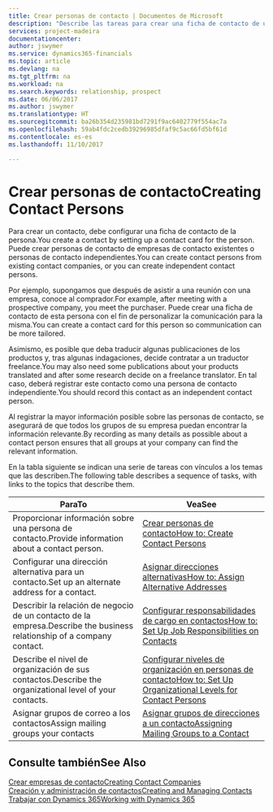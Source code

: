 ```yaml
---
title: Crear personas de contacto | Documentos de Microsoft
description: "Describe las tareas para crear una ficha de contacto de una persona, por ejemplo, un cliente potencial o proveedor, lo que ayuda a definir la relación y adaptar la comunicación."
services: project-madeira
documentationcenter: 
author: jswymer
ms.service: dynamics365-financials
ms.topic: article
ms.devlang: na
ms.tgt_pltfrm: na
ms.workload: na
ms.search.keywords: relationship, prospect
ms.date: 06/06/2017
ms.author: jswymer
ms.translationtype: HT
ms.sourcegitcommit: ba26b354d235981bd7291f9ac6402779f554ac7a
ms.openlocfilehash: 59ab4fdc2cedb39296985dfaf9c5ac66fd5bf61d
ms.contentlocale: es-es
ms.lasthandoff: 11/10/2017

---
```

# <a name="creating-contact-persons"></a><span data-ttu-id="25be5-103">Crear personas de contacto</span><span class="sxs-lookup"><span data-stu-id="25be5-103">Creating Contact Persons</span></span>
<span data-ttu-id="25be5-104">Para crear un contacto, debe configurar una ficha de contacto de la persona.</span><span class="sxs-lookup"><span data-stu-id="25be5-104">You create a contact by setting up a contact card for the person.</span></span> <span data-ttu-id="25be5-105">Puede crear personas de contacto de empresas de contacto existentes o personas de contacto independientes.</span><span class="sxs-lookup"><span data-stu-id="25be5-105">You can create contact persons from existing contact companies, or you can create independent contact persons.</span></span>

<span data-ttu-id="25be5-106">Por ejemplo, supongamos que después de asistir a una reunión con una empresa, conoce al comprador.</span><span class="sxs-lookup"><span data-stu-id="25be5-106">For example, after meeting with a prospective company, you meet the purchaser.</span></span> <span data-ttu-id="25be5-107">Puede crear una ficha de contacto de esta persona con el fin de personalizar la comunicación para la misma.</span><span class="sxs-lookup"><span data-stu-id="25be5-107">You can create a contact card for this person so communication can be more tailored.</span></span>

<span data-ttu-id="25be5-108">Asimismo, es posible que deba traducir algunas publicaciones de los productos y, tras algunas indagaciones, decide contratar a un traductor freelance.</span><span class="sxs-lookup"><span data-stu-id="25be5-108">You may also need some publications about your products translated and after some research decide on a freelance translator.</span></span> <span data-ttu-id="25be5-109">En tal caso, deberá registrar este contacto como una persona de contacto independiente.</span><span class="sxs-lookup"><span data-stu-id="25be5-109">You should record this contact as an independent contact person.</span></span>

<span data-ttu-id="25be5-110">Al registrar la mayor información posible sobre las personas de contacto, se asegurará de que todos los grupos de su empresa puedan encontrar la información relevante.</span><span class="sxs-lookup"><span data-stu-id="25be5-110">By recording as many details as possible about a contact person ensures that all groups at your company can find the relevant information.</span></span>

<span data-ttu-id="25be5-111">En la tabla siguiente se indican una serie de tareas con vínculos a los temas que las describen.</span><span class="sxs-lookup"><span data-stu-id="25be5-111">The following table describes a sequence of tasks, with links to the topics that describe them.</span></span>

| <span data-ttu-id="25be5-112">Para</span><span class="sxs-lookup"><span data-stu-id="25be5-112">To</span></span> | <span data-ttu-id="25be5-113">Vea</span><span class="sxs-lookup"><span data-stu-id="25be5-113">See</span></span> |
| --- | --- |
| <span data-ttu-id="25be5-114">Proporcionar información sobre una persona de contacto.</span><span class="sxs-lookup"><span data-stu-id="25be5-114">Provide information about a contact person.</span></span> |[<span data-ttu-id="25be5-115">Crear personas de contacto</span><span class="sxs-lookup"><span data-stu-id="25be5-115">How to: Create Contact Persons</span></span>](marketing-how-create-contact-persons.md) |
| <span data-ttu-id="25be5-116">Configurar una dirección alternativa para un contacto.</span><span class="sxs-lookup"><span data-stu-id="25be5-116">Set up an alternate address for a contact.</span></span> |[<span data-ttu-id="25be5-117">Asignar direcciones alternativas</span><span class="sxs-lookup"><span data-stu-id="25be5-117">How to: Assign Alternative Addresses</span></span>](marketing-how-assign-alternate-address.md) |
| <span data-ttu-id="25be5-118">Describir la relación de negocio de un contacto de la empresa.</span><span class="sxs-lookup"><span data-stu-id="25be5-118">Describe the business relationship of a company contact.</span></span> |[<span data-ttu-id="25be5-119">Configurar responsabilidades de cargo en contactos</span><span class="sxs-lookup"><span data-stu-id="25be5-119">How to: Set Up Job Responsibilities on Contacts</span></span>](marketing-job-responsibilities.md) |
| <span data-ttu-id="25be5-120">Describe el nivel de organización de sus contactos.</span><span class="sxs-lookup"><span data-stu-id="25be5-120">Describe the organizational level of your contacts.</span></span> |[<span data-ttu-id="25be5-121">Configurar niveles de organización en personas de contacto</span><span class="sxs-lookup"><span data-stu-id="25be5-121">How to: Set Up Organizational Levels for Contact Persons</span></span>](marketing-organizational-levels.md) |
| <span data-ttu-id="25be5-122">Asignar grupos de correo a los contactos</span><span class="sxs-lookup"><span data-stu-id="25be5-122">Assign mailing groups your contacts</span></span> |[<span data-ttu-id="25be5-123">Asignar grupos de direcciones a un contacto</span><span class="sxs-lookup"><span data-stu-id="25be5-123">Assigning Mailing Groups to a Contact</span></span>](marketing-mailing-groups.md) |

## <a name="see-also"></a><span data-ttu-id="25be5-124">Consulte también</span><span class="sxs-lookup"><span data-stu-id="25be5-124">See Also</span></span>
[<span data-ttu-id="25be5-125">Crear empresas de contacto</span><span class="sxs-lookup"><span data-stu-id="25be5-125">Creating Contact Companies</span></span>](marketing-create-contact-companies.md)  
[<span data-ttu-id="25be5-126">Creación y administración de contactos</span><span class="sxs-lookup"><span data-stu-id="25be5-126">Creating and Managing Contacts</span></span>]()  
[<span data-ttu-id="25be5-127">Trabajar con Dynamics 365</span><span class="sxs-lookup"><span data-stu-id="25be5-127">Working with Dynamics 365</span></span>](ui-work-product.md)

